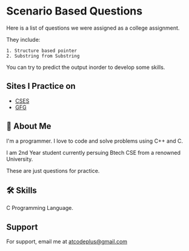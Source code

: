 
# Scenario Based Questions

Here is a list of questions we were assigned as a college assignment.

They include:

    1. Structure based pointer
    2. Substring from Substring

You can try to predict the output inorder to develop some skills.
## Sites I Practice on

 - [CSES](https://cses.fi/problemset/)
 - [GFG](https://practice.geeksforgeeks.org/explore?page=1&sortBy=submissions&utm_source=gfg&utm_medium=gfg_header&utm_campaign=gfgpractice_header)
 


## 🚀 About Me
I'm a programmer. I love to code and solve problems using C++ and C.

I am 2nd Year student currently persuing Btech CSE from a renowned University.

These are just questions for practice.



## 🛠 Skills
C Programming Language.


## Support

For support, email me at atcodeplus@gmail.com


